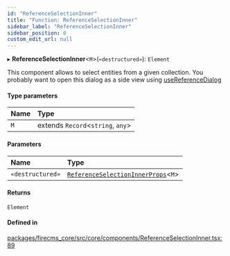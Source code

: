 ```yaml
---
id: "ReferenceSelectionInner"
title: "Function: ReferenceSelectionInner"
sidebar_label: "ReferenceSelectionInner"
sidebar_position: 0
custom_edit_url: null
---
```


▸ **ReferenceSelectionInner**\<`M`\>(`«destructured»`): `Element`

This component allows to select entities from a given collection.
You probably want to open this dialog as a side view using [useReferenceDialog](useReferenceDialog.md)

#### Type parameters

| Name | Type |
| :------ | :------ |
| `M` | extends `Record`\<`string`, `any`\> |

#### Parameters

| Name | Type |
| :------ | :------ |
| `«destructured»` | [`ReferenceSelectionInnerProps`](../interfaces/ReferenceSelectionInnerProps.md)\<`M`\> |

#### Returns

`Element`

#### Defined in

[packages/firecms_core/src/core/components/ReferenceSelectionInner.tsx:89](https://github.com/FireCMSco/firecms/blob/d45f3739/packages/firecms_core/src/core/components/ReferenceSelectionInner.tsx#L89)
